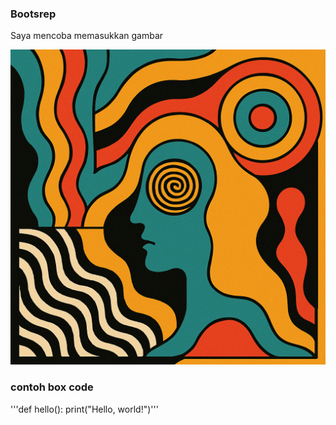 ### Bootsrep

Saya mencoba memasukkan gambar

![Contoh Gambar](https://github.com/KhairulWarisinHammami/Latihan_1/blob/Bootstrap/Bootstrep/20250420_1628_Trippy%20Minimalist%20Art_simple_compose_01js9503g5fp3apv120t6arqbr.png?raw=true)

### contoh box code 

'''def hello():
    print("Hello, world!")'''

